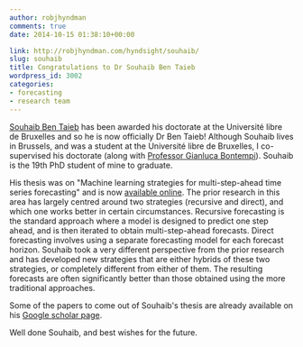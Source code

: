 ```yaml
---
author: robjhyndman
comments: true
date: 2014-10-15 01:38:10+00:00

link: http://robjhyndman.com/hyndsight/souhaib/
slug: souhaib
title: Congratulations to Dr Souhaib Ben Taieb
wordpress_id: 3002
categories:
- forecasting
- research team
---
```


[Souhaib Ben Taieb](http://souhaib-bentaieb.com/) has been awarded his doctorate at the Université libre de Bruxelles and so he is now officially Dr Ben Taieb! Although Souhaib lives in Brussels, and was a student at the Université libre de Bruxelles, I co-supervised his doctorate (along with [Professor Gianluca Bontempi](http://www.ulb.ac.be/di/map/gbonte/Welcome.html)). Souhaib is the 19th PhD student of mine to graduate.

His thesis was on "Machine learning strategies for multi-step-ahead time series forecasting" and is now [available online](http://theses.ulb.ac.be/ETD-db/collection/available/ULBetd-10072014-002434/). The prior research in this area has largely centred around two strategies (recursive and direct), and which one works better in certain circumstances. Recursive forecasting is the standard approach where a model is designed to predict one step ahead, and is then iterated to obtain multi-step-ahead forecasts. Direct forecasting involves using a separate forecasting model for each forecast horizon. Souhaib took a very different perspective from the prior research and has developed new strategies that are either hybrids of these two strategies, or completely different from either of them. The resulting forecasts are often significantly better than those obtained using the more traditional approaches.

Some of the papers to come out of Souhaib's thesis are already available on his [Google scholar page](http://scholar.google.com.au/citations?user=AYgO4oQAAAAJ&hl=en).

Well done Souhaib, and best wishes for the future.






